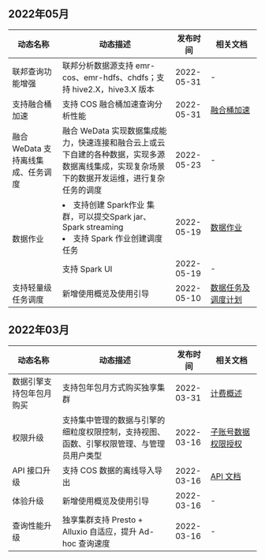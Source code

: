 ## 2022年05月
<table>
<thead>
<tr>
<th width="20%">动态名称</th>
<th width="45%">动态描述</th>
<th width="14%">发布时间</th>
<th width="20%">相关文档</th>
</tr>
</thead>
<tbody>
<tr>
<td>联邦查询功能增强</td>
<td>联邦分析数据源支持 emr-cos、emr-hdfs、chdfs；支持 hive2.X，hive3.X 版本</td>
<td>2022-05-31</td>
<td >-</td>
</tr>
<tr>
<td>支持融合桶加速</td>
<td>支持 COS 融合桶加速查询分析性能</td>
<td>2022-05-31</td>
<td rowspan="1"><a href="https://cloud.tencent.com/document/product/1342/74580">融合桶加速</td>
</tr>
<tr>
<td>融合 WeData 支持离线集成、任务调度</td>
<td>融合 WeData 实现数据集成能力，快速连接和融合云上或云下自建的各种数据，实现多源数据离线集成，实现复杂场景下的数据开发运维，进行复杂任务的调度</td>
<td>2022-05-23</td>
<td >-</td>
</tr>
<tr>
<td rowspan=2>数据作业</td>
<td><li>支持创建 Spark作业 集群，可以提交Spark jar、 Spark streaming<li>支持 Spark 作业创建调度任务</td>
<td>2022-05-19</td>
<td rowspan="1"><a href="https://cloud.tencent.com/document/product/1342/74582">数据作业</td>
</tr>
<tr>
<td>支持 Spark UI</td>
<td>2022-05-19</td>
<td rowspan="1">-</td>
</tr>
<tr>
<td>支持轻量级任务调度</td>
<td>新增使用概览及使用引导</td>
<td>2022-05-10</td>
<td ><a href="https://cloud.tencent.com/document/product/1342/74571">数据任务及调度计划</td>
</tr>
</tbody>
</table>


## 2022年03月
<table>
<thead>
<tr>
<th width="20%">动态名称</th>
<th width="45%">动态描述</th>
<th width="14%">发布时间</th>
<th width="20%">相关文档</th>
</tr>
</thead>
<tbody>
<tr>
<td>数据引擎支持包年包月购买</td>
<td>支持包年包月方式购买独享集群</td>
<td>2022-03-31</td>
<td rowspan="1"><a href="https://cloud.tencent.com/document/product/1342/50371">计费概述</td>
</tr>
<tr>
<td>权限升级</td>
<td>支持集中管理的数据与引擎的细粒度权限控制，支持视图、函数、引擎权限管理、与管理员用户类型</td>
<td>2022-03-16</td>
<td rowspan="1"><a href="https://cloud.tencent.com/document/product/1342/61976">子账号数据权限授权</td>
</tr>
<tr>
<td>API 接口升级</td>
<td>支持 COS 数据的离线导入导出</td>
<td>2022-03-16</td>
<td rowspan="1"><a href="https://cloud.tencent.com/document/product/1342/53788">API 文档</td>
</tr>
<tr>
<td>体验升级</td>
<td>新增使用概览及使用引导</td>
<td>2022-03-16</td>
<td rowspan="1">-</td>
</tr>
<tr>
<td>查询性能升级</td>
<td>独享集群支持 Presto + Alluxio 自适应，提升 Ad-hoc 查询速度</td>
<td>2022-03-16</td>
<td rowspan="1">-</td>
</tr>
</tbody>
</table>
